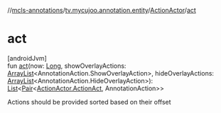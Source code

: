 //[mcls-annotations](../../../index.md)/[tv.mycujoo.annotation.entity](../index.md)/[ActionActor](index.md)/[act](act.md)

# act

[androidJvm]\
fun [act](act.md)(now: [Long](https://kotlinlang.org/api/latest/jvm/stdlib/kotlin/-long/index.html), showOverlayActions: [ArrayList](https://kotlinlang.org/api/latest/jvm/stdlib/kotlin.collections/-array-list/index.html)&lt;AnnotationAction.ShowOverlayAction&gt;, hideOverlayActions: [ArrayList](https://kotlinlang.org/api/latest/jvm/stdlib/kotlin.collections/-array-list/index.html)&lt;AnnotationAction.HideOverlayAction&gt;): [List](https://kotlinlang.org/api/latest/jvm/stdlib/kotlin.collections/-list/index.html)&lt;[Pair](https://kotlinlang.org/api/latest/jvm/stdlib/kotlin/-pair/index.html)&lt;[ActionActor.ActionAct](-action-act/index.md), AnnotationAction&gt;&gt;

Actions should be provided sorted based on their offset
